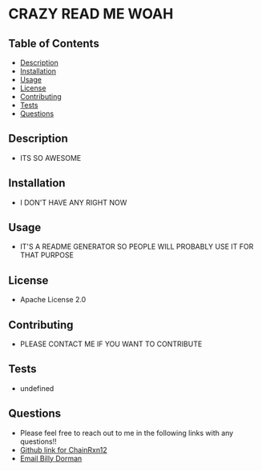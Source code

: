 # CRAZY READ ME WOAH

  ## Table of Contents

  * [Description](#Description)
  * [Installation](#Installation)
  * [Usage](#Usage)
  * [License](#License)
  * [Contributing](#Contributing)
  * [Tests](#Tests)
  * [Questions](#Questions)

  ## Description
  * ITS SO AWESOME

  ## Installation
  * I DON'T HAVE ANY RIGHT NOW

  ## Usage 
  * IT'S A README GENERATOR SO PEOPLE WILL PROBABLY USE IT FOR THAT PURPOSE

  ## License
  * Apache License 2.0

  ## Contributing
  * PLEASE CONTACT ME IF YOU WANT TO CONTRIBUTE

  ## Tests
  * undefined

  ## Questions
  * Please feel free to reach out to me in the following links with any questions!!
  * [Github link for ChainRxn12](https://github.com/ChainRxn12 "Github Link for ChainRxn12")
  * [Email Billy Dorman](mailto:b.d.dorman12@gmail.com)